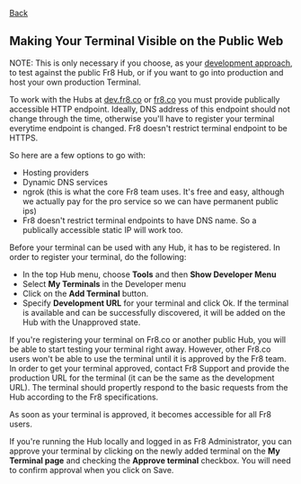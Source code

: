[Back](https://github.com/Fr8org/Fr8Core/blob/master/Docs/ForDevelopers/DevelopmentGuides/PlatformIdependentTerminalDeveloperGuide.md)

## Making Your Terminal Visible on the Public Web

NOTE: This is only necessary if you choose, as your [development approach](./ChoosingADevelopmentApproach.md), to test against the public Fr8 Hub, or if you want to go into production and host your own production Terminal.

To work with the Hubs at [dev.fr8.co](http://dev.fr8.co) or [fr8.co](http://fr8.co) you must provide publically accessible HTTP endpoint. Ideally, DNS address of this endpoint should not change through the time, otherwise you'll have to register your terminal everytime endpoint is changed. Fr8 doesn't restrict terminal endpoint to be HTTPS.

So here are a few options to go with:

* Hosting providers
* Dynamic DNS services
* ngrok (this is what the core Fr8 team uses. It's free and easy, although we actually pay for the pro service so we can have permanent public ips)
* Fr8 doesn't restrict terminal endpoints to have DNS name. So a publically accessible static IP will work too.

Before your terminal can be used with any Hub, it has to be registered. In order to register your terminal, do the following: 
* In the top Hub menu, choose **Tools** and then **Show Developer Menu**
* Select **My Terminals** in the Developer menu
* Click on the **Add Terminal** button. 
* Specify **Development URL** for your terminal and click Ok. If the terminal is available and can be successfully discovered, it will be added on the Hub with the Unapproved state.

If you're registering your terminal on Fr8.co or another public Hub, you will be able to start testing your terminal right away. However, other Fr8.co users won't be able to use the terminal until it is approved by the Fr8 team. In order to get your terminal approved, contact Fr8 Support and provide the production URL for the terminal (it can be the same as the development URL). The terminal should propertly respond to the basic requests from the Hub according to the Fr8 specifications. 

As soon as your terminal is approved, it becomes accessible for all Fr8 users.

If you're running the Hub locally and logged in as Fr8 Administrator, you can approve your terminal by clicking on the newly added terminal on the **My Terminal page** and checking the **Approve terminal** checkbox. You will need to confirm approval when you click on Save. 
